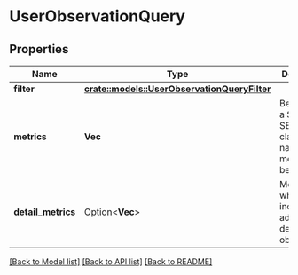 # UserObservationQuery

## Properties

Name | Type | Description | Notes
------------ | ------------- | ------------- | -------------
**filter** | [**crate::models::UserObservationQueryFilter**](UserObservationQueryFilter.md) |  | 
**metrics** | **Vec<String>** | Behaves like a SQL SELECT clause. Only named metrics will be retrieved. | 
**detail_metrics** | Option<**Vec<String>**> | Metrics for which to include additional detailed observations | [optional]

[[Back to Model list]](../README.md#documentation-for-models) [[Back to API list]](../README.md#documentation-for-api-endpoints) [[Back to README]](../README.md)


